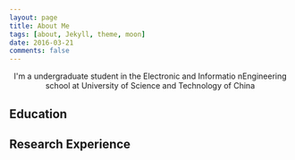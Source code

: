 ```yaml
---
layout: page
title: About Me
tags: [about, Jekyll, theme, moon]
date: 2016-03-21
comments: false
---
```

    
<center> I'm a undergraduate student in the Electronic and Informatio nEngineering school at University of Science and Technology of China</center>

## Education


## Research Experience


